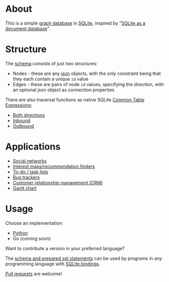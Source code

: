 # About

This is a simple [graph database](https://en.wikipedia.org/wiki/Graph_database) in [SQLite](https://www.sqlite.org/), inspired by "[SQLite as a document database](https://dgl.cx/2020/06/sqlite-json-support)".

# Structure

The [schema](sql/schema.sql) consists of just two structures:

* Nodes - these are any [json](https://www.json.org/) objects, with the only constraint being that they each contain a unique `id` value 
* Edges - these are pairs of node `id` values, specifying the direction, with an optional json object as connection properties

There are also traversal functions as native SQLite [Common Table Expressions](https://www.sqlite.org/lang_with.html):

* [Both directions](sql/traverse.sql)
* [Inbound](sql/traverse-inbound.sql)
* [Outbound](sql/traverse-outbound.sql)

# Applications

* [Social networks](https://en.wikipedia.org/wiki/Social_graph)
* [Interest maps/recommendation finders](https://en.wikipedia.org/wiki/Interest_graph)
* [To-do / task lists](https://en.wikipedia.org/wiki/Task_list)
* [Bug trackers](https://en.wikipedia.org/wiki/Open-source_software_development#Bug_trackers_and_task_lists)
* [Customer relationship management (CRM)](https://en.wikipedia.org/wiki/Customer_relationship_management)
* [Gantt chart](https://en.wikipedia.org/wiki/Gantt_chart)

# Usage

Choose an implementation:

* [Python](python)
* Go (coming soon)

Want to contribute a version in your preferred language?

The [schema and prepared sql statements](sql) can be used by programs in *any* programming language with [SQLite bindings](https://en.wikipedia.org/wiki/SQLite#Programming_language_support). 

[Pull requests](https://help.github.com/articles/about-pull-requests/) are welcome!
